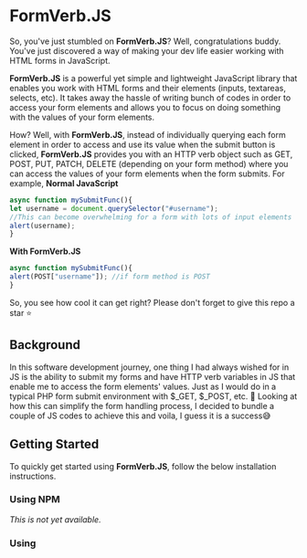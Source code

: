 # FormVerb.JS

So, you've just stumbled on **FormVerb.JS**? Well, congratulations buddy. You've just discovered a way of making your dev life easier working with HTML forms in JavaScript. 

**FormVerb.JS** is a powerful yet simple and lightweight JavaScript library that enables you work with HTML forms and their elements (inputs, textareas, selects, etc). It takes away the hassle of writing bunch of codes in order to access your form elements and allows you to focus on doing something with the values of your form elements.

How? Well, with **FormVerb.JS**, instead of individually querying each form element in order to access and use its value when the submit button is clicked, **FormVerb.JS** provides you with an HTTP verb object such as GET, POST, PUT, PATCH, DELETE (depending on your form method) where you can access the values of your form elements when the form submits. For example, 
**Normal JavaScript**
```javascript
async function mySubmitFunc(){
let username = document.querySelector("#username");
//This can become overwhelming for a form with lots of input elements
alert(username);
}
```
**With FormVerb.JS**
```javascript
async function mySubmitFunc(){
alert(POST["username"]); //if form method is POST
}
```
So, you see how cool it can get right? Please don't forget to give this repo a star ⭐

## Background
In this software development journey, one thing I had always wished for in JS is the ability to submit my forms and have HTTP verb variables in JS that enable me to access the form elements' values. Just as I would do in a typical PHP form submit environment with $_GET,  $_POST, etc. 🥰
Looking at how this can simplify the form handling process, I decided to bundle a couple of JS codes to achieve this and voila, I guess it is a success😅

## Getting Started
To quickly get started using **FormVerb.JS**, follow the below installation instructions. 

### Using NPM
*This is not yet available.*

### Using <Script> Tag
To quickly get **FormVerb.JS** into your project using the <script> tag, kindly follow the below steps, 
1. Download this repository in a Zip format and extract where your JavaScript files live in your project. 
Alternatively, you can download the formverb.js file in the **src** folder of this repo and place anywhere in your project. 
2. Bring in the path to the file in the head section of your HTML file where you will be using it. E.g, 
```html
<script src="js/formverbjs/src/formverb.js"></script>

<!-- OR -->

<script src="path-to-the-file/formverb.js"></script> <!-- If you used the alternative method. -->
```
Congrats, FormVerb.JS is now in your project. Let's get to using it. 

## Your First FormVerb.JS Form
Now, let's create an HTML form that uses **FormVerb.JS**, 
```html
<!-- Remember to include your FormVerb.JS script -->
<form method="POST" action="formverbjs">
<input type="text" name="username"/>
<input type="password" name="password"/>
<button name="sbtn" type="submit" **submit="myFunc()">Log In</button>
</form>
<!-- JavaScript -->
<script>
async function myFunc(){
if (POST["sbtn"] && POST["sbtn"] === true){
//The above checks if the form has been submitted though not really necessary since FormVerbJS only calls this function when the submit button is clicked but this check can also ensure your submit logic doesn't run especially if the function is called from somewhere else in your code
alert(POST["username"]);
alert(POST["password"]);
} 
}
</script>
```
### Explanation
1. You include your **FormVerb.JS** library file in the head section of your HTML file using the <script> tag. 
2. Create a <form> element. Some very important attribute for this <form> element in order for **FormVerb.JS** to work with it are, 
a. **method**: This specifies the form method and the value can be any of GET, POST, PATCH, PUT, DELETE. 
b. **action**: The value of this must be **formverbjs** else **FormVerb.JS** won't work with the form element. 
3. Then, your input elements in the <form> element. Your input element can include <input>, <select>, <textarea>, <progress>, <meter>. **FormVerb.JS** supports practically all HTML5 input types including radio, checkbox, etc.
**NOTE:** All elements should have at least a **name attribute (preferred)** or **id attribute**. These attributes should be unique except the name attribute for input elements of type radio or checkbox where a set of related radio or checkbox elements must have same name e.g radio elements for gender or checkbox elements for menu-list.
4. Finally, a submit button. This is the button that submits your form when clicked. Whether it is a button or a or span element, the submit button should just have the following attributes for it to work, 
a. **type**: its value should be "submit".
b. ** **submit**: this attribute should contain the name or definition of a function to be called when the form submits. For example,
```html
<!-- name of a function to call (recommended) -->
<button type="submit" **submit="myFunc">Submit</button>

<!-- OR -->
<!-- direct function definition -->
<button type="submit" **submit="() => { alert(POST); }">Submit<button>
<button type="submit" **submit="function (){ myFunc(1); }">Submit</button>
```
5. Voila, you have successfully set up your form to use **FormVerb.JS**. You can now access your form elements' values in your submit handler function. 
**Note:** if you didn't specify a form method or your form method is GET, your form elements will be available in the GET global object variable else if your form method is POST, the form elements will be available in the POST global object variable, and same applies to PUT, PATCH, DELETE form methods.

## Elements' Values
Except for (select elements, input elements of type checkbox or radio), all other elements will return their value in the default HTML string format. 
For <select> elements with the HTML **multiple** attribute, it will return an array containing the values of selected options. 
Also, for **input elements** of type radio, the value returned will be an array containing the value and the DOM object of the element that was checked or chosen among a group of related (related by name attribute) radio buttons. It will return **null** if none of these radio buttons was checked.
Finally, for **input elements** of type checkbox, the value returned will be an array containing [whether an element was checked, its value, and the DOM object] for each of the related elements (related by name attribute). These help you to know which radio or checkbox elements were checked.
